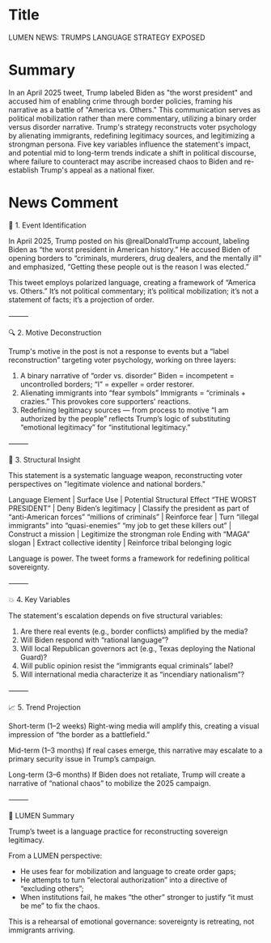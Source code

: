 # Title
LUMEN NEWS: TRUMPS LANGUAGE STRATEGY EXPOSED

# Summary
In an April 2025 tweet, Trump labeled Biden as "the worst president" and accused him of enabling crime through border policies, framing his narrative as a battle of "America vs. Others." This communication serves as political mobilization rather than mere commentary, utilizing a binary order versus disorder narrative. Trump's strategy reconstructs voter psychology by alienating immigrants, redefining legitimacy sources, and legitimizing a strongman persona. Five key variables influence the statement's impact, and potential mid to long-term trends indicate a shift in political discourse, where failure to counteract may ascribe increased chaos to Biden and re-establish Trump's appeal as a national fixer.

# News Comment
🧩 1. Event Identification

In April 2025, Trump posted on his @realDonaldTrump account, labeling Biden as “the worst president in American history.” He accused Biden of opening borders to “criminals, murderers, drug dealers, and the mentally ill” and emphasized, “Getting these people out is the reason I was elected.” 

This tweet employs polarized language, creating a framework of “America vs. Others.” It’s not political commentary; it’s political mobilization; it’s not a statement of facts; it’s a projection of order.

⸻

🔍 2. Motive Deconstruction

Trump's motive in the post is not a response to events but a “label reconstruction” targeting voter psychology, working on three layers:
1. A binary narrative of “order vs. disorder”
Biden = incompetent = uncontrolled borders; “I” = expeller = order restorer.
2. Alienating immigrants into “fear symbols”
Immigrants = “criminals + crazies.” This provokes core supporters' reactions.
3. Redefining legitimacy sources — from process to motive
“I am authorized by the people” reflects Trump’s logic of substituting “emotional legitimacy” for “institutional legitimacy.”

⸻

🧠 3. Structural Insight

This statement is a systematic language weapon, reconstructing voter perspectives on "legitimate violence and national borders."

Language Element | Surface Use | Potential Structural Effect
“THE WORST PRESIDENT” | Deny Biden’s legitimacy | Classify the president as part of “anti-American forces”
“millions of criminals” | Reinforce fear | Turn “illegal immigrants” into “quasi-enemies”
“my job to get these killers out” | Construct a mission | Legitimize the strongman role
Ending with “MAGA” slogan | Extract collective identity | Reinforce tribal belonging logic

Language is power. The tweet forms a framework for redefining political sovereignty.

⸻

💥 4. Key Variables

The statement's escalation depends on five structural variables:
1. Are there real events (e.g., border conflicts) amplified by the media?
2. Will Biden respond with “rational language”?
3. Will local Republican governors act (e.g., Texas deploying the National Guard)?
4. Will public opinion resist the “immigrants equal criminals” label?
5. Will international media characterize it as “incendiary nationalism”?

⸻

📈 5. Trend Projection

Short-term (1–2 weeks)
Right-wing media will amplify this, creating a visual impression of “the border as a battlefield.”

Mid-term (1–3 months)
If real cases emerge, this narrative may escalate to a primary security issue in Trump’s campaign.

Long-term (3–6 months)
If Biden does not retaliate, Trump will create a narrative of “national chaos” to mobilize the 2025 campaign.

⸻

🎯 LUMEN Summary

Trump’s tweet is a language practice for reconstructing sovereign legitimacy. 

From a LUMEN perspective:
- He uses fear for mobilization and language to create order gaps;
- He attempts to turn “electoral authorization” into a directive of “excluding others”;
- When institutions fail, he makes “the other” stronger to justify “it must be me” to fix the chaos. 

This is a rehearsal of emotional governance: sovereignty is retreating, not immigrants arriving.

